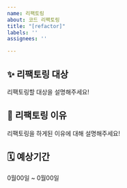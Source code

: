```yaml
---
name: 리팩토링
about: 코드 리팩토링
title: "[refactor]"
labels: ''
assignees: ''

---
```


## ✨ 리팩토링 대상
리팩토링할 대상을 설명해주세요!

## 📢 리팩토링 이유
리팩토링을 하게된 이유에 대해 설명해주세요!

## 🗓️ 예상기간
0월00일 ~ 0월00일
